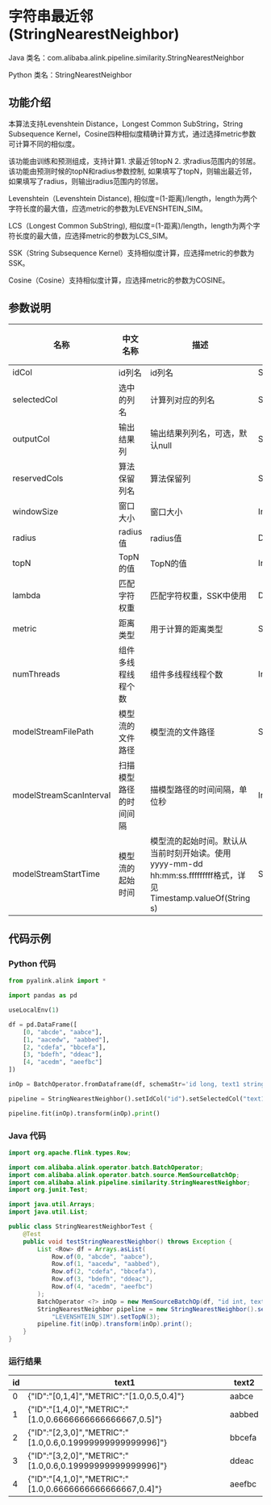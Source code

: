 # 字符串最近邻 (StringNearestNeighbor)
Java 类名：com.alibaba.alink.pipeline.similarity.StringNearestNeighbor

Python 类名：StringNearestNeighbor


## 功能介绍

本算法支持Levenshtein Distance，Longest Common SubString，String Subsequence Kernel，Cosine四种相似度精确计算方式，通过选择metric参数可计算不同的相似度。

该功能由训练和预测组成，支持计算1. 求最近邻topN 2. 求radius范围内的邻居。该功能由预测时候的topN和radius参数控制, 如果填写了topN，则输出最近邻，如果填写了radius，则输出radius范围内的邻居。

Levenshtein（Levenshtein Distance), 相似度=(1-距离)/length，length为两个字符长度的最大值，应选metric的参数为LEVENSHTEIN_SIM。

LCS（Longest Common SubString), 相似度=(1-距离)/length，length为两个字符长度的最大值，应选择metric的参数为LCS_SIM。

SSK（String Subsequence Kernel）支持相似度计算，应选择metric的参数为SSK。

Cosine（Cosine）支持相似度计算，应选择metric的参数为COSINE。

## 参数说明
| 名称 | 中文名称 | 描述 | 类型 | 是否必须？ | 默认值 |
| --- | --- | --- | --- | --- | --- |
| idCol | id列名 | id列名 | String | ✓ |  |
| selectedCol | 选中的列名 | 计算列对应的列名 | String | ✓ |  |
| outputCol | 输出结果列 | 输出结果列列名，可选，默认null | String |  | null |
| reservedCols | 算法保留列名 | 算法保留列 | String[] |  | null |
| windowSize | 窗口大小 | 窗口大小 | Integer |  | 2 |
| radius | radius值 | radius值 | Double |  | null |
| topN | TopN的值 | TopN的值 | Integer |  | null |
| lambda | 匹配字符权重 | 匹配字符权重，SSK中使用 | Double |  | 0.5 |
| metric | 距离类型 | 用于计算的距离类型 | String |  | "LEVENSHTEIN_SIM" |
| numThreads | 组件多线程线程个数 | 组件多线程线程个数 | Integer |  | 1 |
| modelStreamFilePath | 模型流的文件路径 | 模型流的文件路径 | String |  | null |
| modelStreamScanInterval | 扫描模型路径的时间间隔 | 描模型路径的时间间隔，单位秒 | Integer |  | 10 |
| modelStreamStartTime | 模型流的起始时间 | 模型流的起始时间。默认从当前时刻开始读。使用yyyy-mm-dd hh:mm:ss.fffffffff格式，详见Timestamp.valueOf(String s) | String |  | null |



## 代码示例
### Python 代码
```python
from pyalink.alink import *

import pandas as pd

useLocalEnv(1)

df = pd.DataFrame([
    [0, "abcde", "aabce"],
    [1, "aacedw", "aabbed"],
    [2, "cdefa", "bbcefa"],
    [3, "bdefh", "ddeac"],
    [4, "acedm", "aeefbc"]
])

inOp = BatchOperator.fromDataframe(df, schemaStr='id long, text1 string, text2 string')

pipeline = StringNearestNeighbor().setIdCol("id").setSelectedCol("text1").setMetric("LEVENSHTEIN_SIM").setTopN(3)

pipeline.fit(inOp).transform(inOp).print()
```
### Java 代码
```java
import org.apache.flink.types.Row;

import com.alibaba.alink.operator.batch.BatchOperator;
import com.alibaba.alink.operator.batch.source.MemSourceBatchOp;
import com.alibaba.alink.pipeline.similarity.StringNearestNeighbor;
import org.junit.Test;

import java.util.Arrays;
import java.util.List;

public class StringNearestNeighborTest {
	@Test
	public void testStringNearestNeighbor() throws Exception {
		List <Row> df = Arrays.asList(
			Row.of(0, "abcde", "aabce"),
			Row.of(1, "aacedw", "aabbed"),
			Row.of(2, "cdefa", "bbcefa"),
			Row.of(3, "bdefh", "ddeac"),
			Row.of(4, "acedm", "aeefbc")
		);
		BatchOperator <?> inOp = new MemSourceBatchOp(df, "id int, text1 string, text2 string");
		StringNearestNeighbor pipeline = new StringNearestNeighbor().setIdCol("id").setSelectedCol("text1").setMetric(
			"LEVENSHTEIN_SIM").setTopN(3);
		pipeline.fit(inOp).transform(inOp).print();
	}
}
```
### 运行结果
id|text1|text2
---|-----|-----
0|{"ID":"[0,1,4]","METRIC":"[1.0,0.5,0.4]"}|aabce
1|{"ID":"[1,4,0]","METRIC":"[1.0,0.6666666666666667,0.5]"}|aabbed
2|{"ID":"[2,3,0]","METRIC":"[1.0,0.6,0.19999999999999996]"}|bbcefa
3|{"ID":"[3,2,0]","METRIC":"[1.0,0.6,0.19999999999999996]"}|ddeac
4|{"ID":"[4,1,0]","METRIC":"[1.0,0.6666666666666667,0.4]"}|aeefbc


